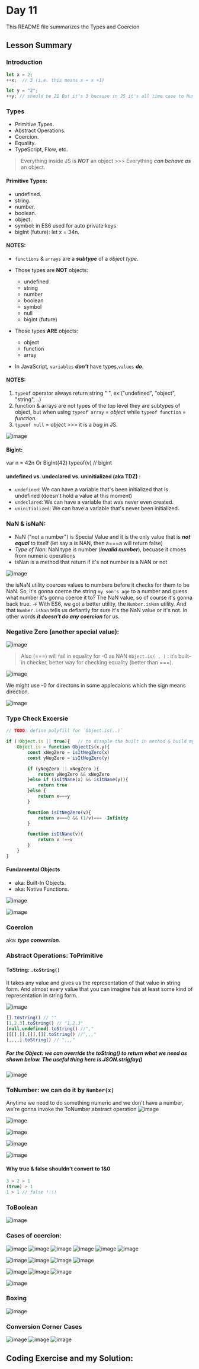 # Day 11 

This README file summarizes the Types and Coercion

## Lesson Summary

### Introduction 

```javaScript
let x = 2;
++x;  // 3 (i.e. this means x = x +1)

let y = "2";
++y; // should be 21 But it's 3 because in JS it's all time case to Number => Number (getValue)
```

### Types

* Primitive Types.
* Abstract Operations. 
* Coercion. 
* Equality. 
* TypeScript, Flow, etc.


> Everything inside JS is ***NOT*** an object >>> Everything ***can behave as*** an object.


#### Primitive Types:

- undefined.
- string.
- number.
- boolean.
- object.
- symbol: in ES6 used for auto private keys.
- bigInt (future): let x = 34n.

#### **NOTES**: 
* `functions` & `arrays` are a ***subtype*** of a *object type*.
* Those types are **NOT** objects:
    * undefined 
    * string 
    * number 
    * boolean 
    * symbol 
    * null 
    * bigint (future)

* Those types **ARE** objects:  
    * object
    * function 
    * array

* In JavaScript, `variables` ***don't*** have types,`values` ***do***.

#### NOTES: 
1. `typeof` operator always return string " ", ex:("undefined", "object", "string", ..)
2. function & arrays are not types of the top level they are subtypes of object, but when using `typeof array` = *object* while `typeof function` = *function*.
3. `typeof null` = *objec*t >>> it is a *bug* in JS.

![image](https://github.com/WaleedZriqui/Mastering-JavaScript-in-20-days/assets/90526475/5d8eae1b-9ed0-46b2-94a7-5ca2aeeb93e6)

#### BigInt: 
var n = 42n 
Or 
BigInt(42)
typeof(v) // bigint

#### **undefined** vs. **undeclared** vs. **uninitialized (aka TDZ)** :
* `undefined`: We can have a variable that's been initialized that is undefined (doesn't hold a value at this moment)
* `undeclared`: We can have a variable that was never even created.
* `uninitialized`: We can have a variable that's never been initialized.

### NaN & isNaN:  
- NaN ("not a number") is Special Value and it is the only value that is ***not equal*** to itself (let say a is NAN, then a===a will return false)
- *Type of Nan*: NaN type is number (***invalid number***), becuase it cmoes from numeric operations
- isNan is a method that return if it's not number is a NAN or not 

![image](https://github.com/WaleedZriqui/Mastering-JavaScript-in-20-days/assets/90526475/3dc4b353-d45e-46b7-9ef4-eba4e7818bd9)


the isNaN utility coerces values to numbers before it checks for them to be NaN. So, it's gonna coerce the string `my son's age` to a number and guess what number it's gonna coerce it to? The NaN value, so of course it's gonna back true.
-> With ES6, we got a better utility, the `Number.isNan` utility. And that `Number.isNan` tells us defiantly for sure it's the NaN value or it's not. In other words ***it doesn't do any coercion*** for us.


### Negative Zero (another special value):

![image](https://github.com/WaleedZriqui/Mastering-JavaScript-in-20-days/assets/90526475/876b8f26-5b4e-46ca-b2e1-3b541bdf2bf3)

> Also (===) will fail in equality for -0 as NAN 
> `Object.is( , )` : it’s built-in checker, better way for checking equality (better than ===).

![image](https://github.com/WaleedZriqui/Mastering-JavaScript-in-20-days/assets/90526475/fa6f9a7d-7ae5-4f0c-ade7-810c1a58e538)


We might use -0 for directons in some applecaions which the sign means direction.

![image](https://github.com/WaleedZriqui/Mastering-JavaScript-in-20-days/assets/90526475/29a7ce1d-d663-4c81-a5ee-5a11d92de855)




### Type Check Excersie
```javaScript
// TODO: define polyfill for `Object.is(..)`

if (!Object.is || true){   // to disaple the built in method & build my own
    Object.is = function ObjectIs(x,y){
        const xNegZero = isItNegZero(x)
        const yNegZero = isItNegZero(y)

        if (yNegZero || xNegZero ){
            return yNegZero && xNegZero
        }else if (isItNane(x) && isItNane(y)){
            return true
        }else {
            return x===y
        }

        function isItNegZero(v){
            return v===0 && (1/v)=== -Infinity
        }

        function isItNane(v){
            return v !==v
        }
    }
} 
```

#### Fundamental Objects
- aka: Built-In Objects.
- aka: Native Functions.

![image](https://github.com/WaleedZriqui/Mastering-JavaScript-in-20-days/assets/90526475/98d6d3c4-2a21-4fcf-bdcf-5d5a8fd21ca6)


![image](https://github.com/WaleedZriqui/Mastering-JavaScript-in-20-days/assets/90526475/7069c94e-980e-460e-9bf2-bfca446e6886)


### Coercion 
aka: ***type conversion***.

### Abstract Operations: **ToPrimitive**

#### ToString: `.toString()`
It takes any value and gives us the representation of that value in string form. And almost every value that you can imagine has at least some kind of representation in string form.

![image](https://github.com/aya-thafer2/Mastering-JavaScript-in-20-Days/assets/121509832/57e87169-02a3-48b0-9b45-b04ac6d1bbe4)

```javaScript
[].toString() // "" 
[1,2,3].toString() // "1,2,3" 
[null,undefined].toString() //"," 
[[[],[],[]],[]].toString() //",,,"
[,,,,].toString() // ",,,"
```

##### For the Object: we can override the toString() to return what we need as shown below. The useful thing here is JSON.strigfay()
![image](https://github.com/aya-thafer2/Mastering-JavaScript-in-20-Days/assets/121509832/53da359e-cff4-41fa-9f11-8b53224fd7c6)

###  ToNumber: we can do it by `Number(x)` 
Anytime we need to do something numeric and we don't have a number, we're gonna invoke the ToNumber abstract operation
![image](https://github.com/aya-thafer2/Mastering-JavaScript-in-20-Days/assets/121509832/2d403684-5a89-4f85-a97b-0c2763897fce)

![image](https://github.com/aya-thafer2/Mastering-JavaScript-in-20-Days/assets/121509832/4488180c-4443-4ae8-abff-0326eda6bcba)


![image](https://github.com/aya-thafer2/Mastering-JavaScript-in-20-Days/assets/121509832/ad14513d-111b-4a96-b022-a7591a67cac2)

![image](https://github.com/aya-thafer2/Mastering-JavaScript-in-20-Days/assets/121509832/60704801-1ff6-4cd0-a856-293a66457194)

![image](https://github.com/aya-thafer2/Mastering-JavaScript-in-20-Days/assets/121509832/442a3ae5-31df-4517-b4e9-236c3b990ded)



#### Why true & false shouldn’t convert to 1&0 

```javaScript
3 > 2 > 1
(true) > 1
1 > 1 // false !!!!
```

### ToBoolean

![image](https://github.com/aya-thafer2/Mastering-JavaScript-in-20-Days/assets/121509832/d91624d4-ad76-4fba-9230-513687929eab)

### Cases of coercion: 

![image](https://github.com/aya-thafer2/Mastering-JavaScript-in-20-Days/assets/121509832/17213722-24fd-4933-add1-e454dd3e4765)
![image](https://github.com/aya-thafer2/Mastering-JavaScript-in-20-Days/assets/121509832/c0fb2a56-7464-4785-bdb7-ca2e9c5fd611)
![image](https://github.com/aya-thafer2/Mastering-JavaScript-in-20-Days/assets/121509832/196a9e16-08f6-4a46-a897-da9c078f4597)
![image](https://github.com/aya-thafer2/Mastering-JavaScript-in-20-Days/assets/121509832/52d93af2-9c23-48ce-ae2b-3f3d071f40f3)
![image](https://github.com/aya-thafer2/Mastering-JavaScript-in-20-Days/assets/121509832/93fbb8c2-482f-40ad-87d3-43727e566845)
![image](https://github.com/aya-thafer2/Mastering-JavaScript-in-20-Days/assets/121509832/10595f00-3e95-471d-b102-a5df42b85d5a)

![image](https://github.com/aya-thafer2/Mastering-JavaScript-in-20-Days/assets/121509832/b2e0773f-9a2b-4108-a1be-8106cd800d19)
![image](https://github.com/aya-thafer2/Mastering-JavaScript-in-20-Days/assets/121509832/de9aa565-75d4-4942-bb7d-f6febb791117)
![image](https://github.com/aya-thafer2/Mastering-JavaScript-in-20-Days/assets/121509832/331a095c-c22f-453d-9271-678565d6e88d)
![image](https://github.com/aya-thafer2/Mastering-JavaScript-in-20-Days/assets/121509832/679df739-12f9-489c-901a-da526da837f4)

![image](https://github.com/aya-thafer2/Mastering-JavaScript-in-20-Days/assets/121509832/d5095b2e-8f60-44d7-87e7-a4bc22f74290)
![image](https://github.com/aya-thafer2/Mastering-JavaScript-in-20-Days/assets/121509832/5173c329-0884-4b6b-b033-88ce7edd417f)
![image](https://github.com/aya-thafer2/Mastering-JavaScript-in-20-Days/assets/121509832/f98710f4-35f2-4c2c-99aa-c78780127188)

![image](https://github.com/aya-thafer2/Mastering-JavaScript-in-20-Days/assets/121509832/946068e6-18aa-4f08-8748-fe602ca6d86d)


### Boxing
![image](https://github.com/aya-thafer2/Mastering-JavaScript-in-20-Days/assets/121509832/ab07c0e4-3d44-4abb-8bc0-07f631f67c2b)

### Conversion Corner Cases
![image](https://github.com/aya-thafer2/Mastering-JavaScript-in-20-Days/assets/121509832/499ad77e-d128-4015-a797-99bea1c67e74)
![image](https://github.com/aya-thafer2/Mastering-JavaScript-in-20-Days/assets/121509832/bef92dac-d976-4eff-99ce-b9f0babbe701)
![image](https://github.com/aya-thafer2/Mastering-JavaScript-in-20-Days/assets/121509832/65aa3b55-1ad4-4855-912c-ede7167623dc)

## Coding Exercise and my Solution: